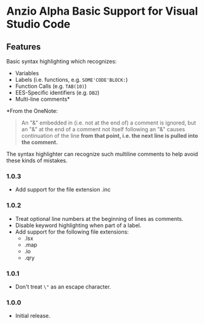 # Anzio Alpha Basic Support for Visual Studio Code

## Features

Basic syntax highlighting which recognizes:

* Variables
* Labels (i.e. functions, e.g. `SOME'CODE'BLOCK:`)
* Function Calls (e.g. `TAB(10)`)
* EES-Specific identifiers (e.g. `DB2`)
* Multi-line comments\*

\*From the OneNote:

>An "&" embedded in (i.e. not at the end of) a comment is ignored, but an "&" at the end of a comment not itself following an "&" causes continuation of the line __**from that point, i.e. the next line is pulled into the comment.**__

The syntax highlighter can recognize such multiline comments to help avoid these kinds of mistakes.

### 1.0.3

* Add support for the file extension .inc

### 1.0.2

* Treat optional line numbers at the beginning of lines as comments.
* Disable keyword highlighting when part of a label.
* Add support for the following file extensions:
    * .lsx
    * .map
    * .io
    * .qry

### 1.0.1

* Don't treat `\"` as an escape character.

### 1.0.0

* Initial release.

